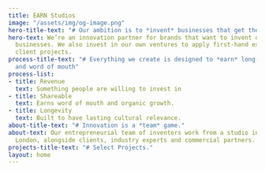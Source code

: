 ```yaml
---
title: EARN Studios
image: "/assets/img/og-image.png"
hero-title-text: "# Our ambition is to *invent* businesses that get the world talking."
hero-text: We’re an innovation partner for brands that want to invent or grow disruptive
  businesses. We also invest in our own ventures to apply first-hand experience to
  client projects.
process-title-text: "# Everything we create is designed to *earn* long-term revenue
  and word of mouth"
process-list:
- title: Revenue
  text: Something people are willing to invest in
- title: Shareable
  text: Earns word of mouth and organic growth.
- title: Longevity
  text: Built to have lasting cultural relevance.
about-title-text: "# Innovation is a *team* game."
about-text: Our entrepreneurial team of inventors work from a studio in Paddington,
  London, alongside clients, industry experts and commercial partners.
projects-title-text: "# Select Projects."
layout: home
---
```


